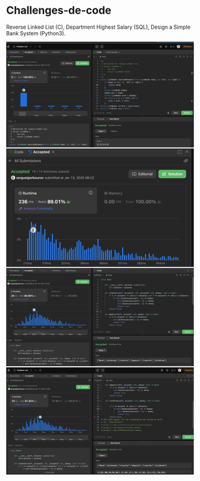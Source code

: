 # Challenges-de-code
Reverse Linked List (C), Department Highest Salary (SQL), Design a Simple Bank System (Python3).

![Department Highest Salary Image](images/revlinkedlist1.png)
![Department Highest Salary Image](images/salary.png)
![Department Highest Salary Image](images/bank1.png)
![Department Highest Salary Image](images/bank.png)
